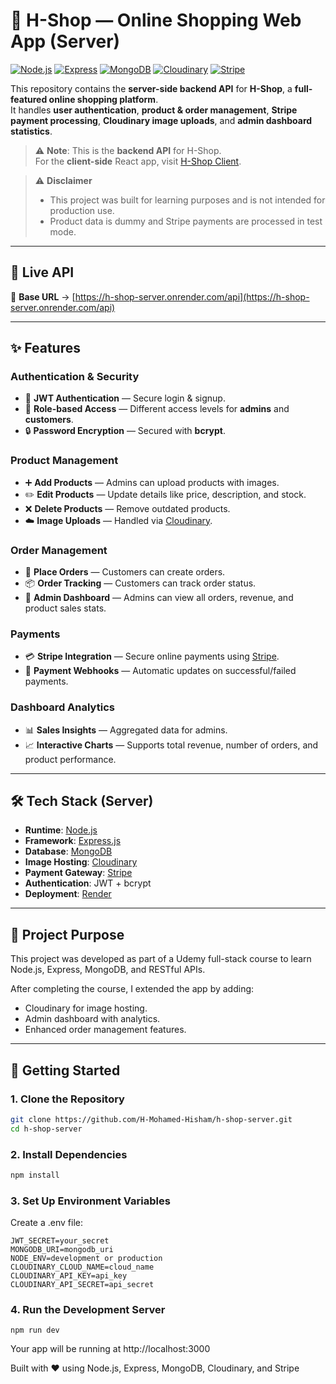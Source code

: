 # 🛒 H-Shop — Online Shopping Web App (Server)

[![Node.js](https://img.shields.io/badge/Node.js-43853D?style=for-the-badge&logo=node.js&logoColor=white)](https://nodejs.org/)
[![Express](https://img.shields.io/badge/Express.js-000000?style=for-the-badge&logo=express&logoColor=white)](https://expressjs.com/)
[![MongoDB](https://img.shields.io/badge/MongoDB-4EA94B?style=for-the-badge&logo=mongodb&logoColor=white)](https://www.mongodb.com/)
[![Cloudinary](https://img.shields.io/badge/Cloudinary-3448C5?style=for-the-badge&logo=cloudinary&logoColor=white)](https://cloudinary.com/)
[![Stripe](https://img.shields.io/badge/Stripe-626CD9?style=for-the-badge&logo=stripe&logoColor=white)](https://stripe.com/)

This repository contains the **server-side backend API** for **H-Shop**, a **full-featured online shopping platform**.  
It handles **user authentication**, **product & order management**, **Stripe payment processing**, **Cloudinary image uploads**, and **admin dashboard statistics**.

> ⚠️ **Note**: This is the **backend API** for H-Shop.  
> For the **client-side** React app, visit [H-Shop Client](https://github.com/H-Mohamed-Hisham/h-shop-client).

> ⚠️ **Disclaimer**
>
> - This project was built for learning purposes and is not intended for production use.
> - Product data is dummy and Stripe payments are processed in test mode.

---

## 🔗 Live API

🚀 **Base URL** → [https://h-shop-server.onrender.com/api](https://h-shop-server.onrender.com/api)

---

## ✨ Features

### **Authentication & Security**

- 🔐 **JWT Authentication** — Secure login & signup.
- 👤 **Role-based Access** — Different access levels for **admins** and **customers**.
- 🔒 **Password Encryption** — Secured with **bcrypt**.

### **Product Management**

- ➕ **Add Products** — Admins can upload products with images.
- ✏️ **Edit Products** — Update details like price, description, and stock.
- ❌ **Delete Products** — Remove outdated products.
- ☁️ **Image Uploads** — Handled via [Cloudinary](https://cloudinary.com/).

### **Order Management**

- 🛒 **Place Orders** — Customers can create orders.
- 📦 **Order Tracking** — Customers can track order status.
- 📑 **Admin Dashboard** — Admins can view all orders, revenue, and product sales stats.

### **Payments**

- 💳 **Stripe Integration** — Secure online payments using [Stripe](https://stripe.com/).
- 🔄 **Payment Webhooks** — Automatic updates on successful/failed payments.

### **Dashboard Analytics**

- 📊 **Sales Insights** — Aggregated data for admins.
- 📈 **Interactive Charts** — Supports total revenue, number of orders, and product performance.

---

## 🛠️ Tech Stack (Server)

- **Runtime**: [Node.js](https://nodejs.org/)
- **Framework**: [Express.js](https://expressjs.com/)
- **Database**: [MongoDB](https://www.mongodb.com/)
- **Image Hosting**: [Cloudinary](https://cloudinary.com/)
- **Payment Gateway**: [Stripe](https://stripe.com/)
- **Authentication**: JWT + bcrypt
- **Deployment**: [Render](https://render.com/)

---

## 📌 Project Purpose

This project was developed as part of a Udemy full-stack course to learn Node.js, Express, MongoDB, and RESTful APIs.

After completing the course, I extended the app by adding:

- Cloudinary for image hosting.
- Admin dashboard with analytics.
- Enhanced order management features.

---

## 🚀 Getting Started

### 1. Clone the Repository

```bash
git clone https://github.com/H-Mohamed-Hisham/h-shop-server.git
cd h-shop-server
```

### 2. Install Dependencies

```bash
npm install
```

### 3. Set Up Environment Variables

Create a .env file:

```
JWT_SECRET=your_secret
MONGODB_URI=mongodb_uri
NODE_ENV=development or production
CLOUDINARY_CLOUD_NAME=cloud_name
CLOUDINARY_API_KEY=api_key
CLOUDINARY_API_SECRET=api_secret
```

### 4. Run the Development Server

```
npm run dev
```

Your app will be running at http://localhost:3000

Built with ❤️ using Node.js, Express, MongoDB, Cloudinary, and Stripe
